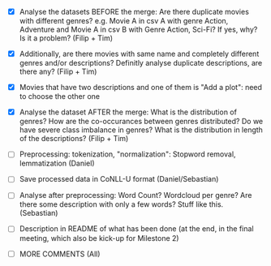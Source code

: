-   [x] Analyse the datasets BEFORE the merge: Are there duplicate movies with different genres? e.g. Movie A in csv A with genre Action, Adventure and Movie A in csv B with Genre Action, Sci-Fi? If yes, why? Is it a problem? (Filip + Tim)

-   [x] Additionally, are there movies with same name and completely different genres and/or descriptions? Definitly analyse duplicate descriptions, are there any? (Filip + Tim)

-   [x] Movies that have two descriptions and one of them is "Add a plot": need to choose the other one

-   [x] Analyse the dataset AFTER the merge: What is the distribution of genres? How are the co-occurances between genres distributed? Do we have severe class imbalance in genres? What is the distribution in length of the descriptions? (Filip + Tim)

-   [ ] Preprocessing: tokenization, "normalization": Stopword removal, lemmatization (Daniel)

-   [ ] Save processed data in CoNLL-U format (Daniel/Sebastian)

-   [ ] Analyse after preprocessing: Word Count? Wordcloud per genre? Are there some description with only a few words? Stuff like this. (Sebastian)

-   [ ] Description in README of what has been done (at the end, in the final meeting, which also be kick-up for Milestone 2)

-   [ ] MORE COMMENTS (All)
